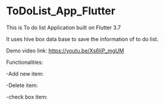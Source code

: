 # ToDoList_App_Flutter

This is To do list Application built on Flutter 3.7

It uses hive box data base to save the information of to do list.

Demo video link:  https://youtu.be/Xs6IiP_mgUM

Functionalities:

-Add new item:

-Delete item:

-check box item:
